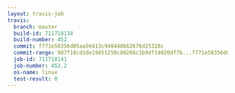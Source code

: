```yaml
---
layout: travis-job
travis:
  branch: master
  build-id: 711718138
  build-number: 452
  commit: f771e58356d05aa56413c940440b62676d25328c
  commit-range: 987f18cd1de19051250c80266c1b9df14020df7b...f771e58356d05aa56413c940440b62676d25328c
  job-id: 711718141
  job-number: 452.2
  os-name: linux
  test-result: 0
---
```

